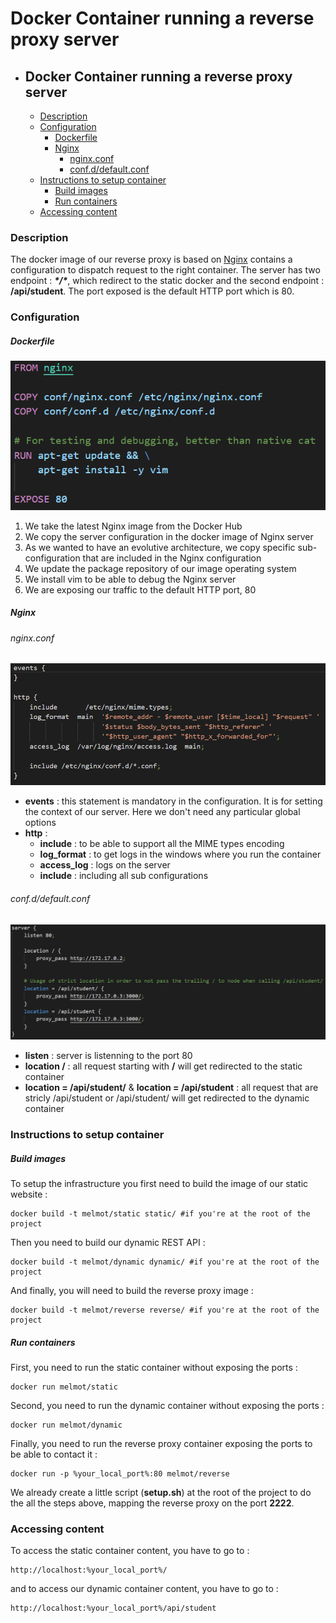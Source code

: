# Docker Container running a reverse proxy server
- ## Docker Container running a reverse proxy server
    + [Description](#description)
    + [Configuration](#configuration)
        * [Dockerfile](#dockerfile)
        * [Nginx](#nginx)
          + [nginx.conf](#nginxconf)
          + [conf.d/default.conf](#confd-defaultconf)
    + [Instructions to setup container](#instructions-to-setup-container)
        * [Build images](#build-images)
        * [Run containers](#run-containers)
    + [Accessing content](#accessing-content)

### Description

The docker image of our reverse proxy is based on [Nginx](https://hub.docker.com/_/nginx) contains a configuration to dispatch request to the right container. The server has two endpoint : ***\*/\****, which redirect to the static docker and the second endpoint : **/api/student**. The port exposed is the default HTTP port which is 80.

### Configuration	

##### Dockerfile

![](img/dockerfile.PNG)

1. We take the latest Nginx image from the Docker Hub
2. We copy the server configuration in the docker image of Nginx server
3. As we wanted to have an evolutive architecture, we copy specific sub-configuration that are included in the Nginx configuration
4. We update the package repository of our image operating system
5. We install vim to be able to debug the Nginx server
6. We are exposing our traffic to the default HTTP port, 80

##### Nginx

###### nginx.conf

![](img/nginx.PNG)

- **events** : this statement is mandatory in the configuration. It is for setting the context of our server. Here we don't need any particular global options
- **http** : 
  - **include** : to be able to support all the MIME types encoding
  - **log_format** : to get logs in the windows where you run the container
  - **access_log** : logs on the server
  - **include** : including all sub configurations

###### conf.d/default.conf

![](img/default.PNG)

- **listen** : server is listenning to the port 80
- **location /** : all request starting with **/** will get redirected to the static container
- **location = /api/student/** & **location = /api/student** : all request that are stricly /api/student or /api/student/ will get redirected to the dynamic container

### Instructions to setup container

##### Build images

To setup the infrastructure  you first need to build the image of our static website :

```shell
docker build -t melmot/static static/ #if you're at the root of the project
```

Then you need to build our dynamic REST API :

```shell
docker build -t melmot/dynamic dynamic/ #if you're at the root of the project
```

And finally, you will need to build the reverse proxy image : 

```shell
docker build -t melmot/reverse reverse/ #if you're at the root of the project
```

##### Run containers

First, you need to run the static container without exposing the ports :

```
docker run melmot/static 
```

Second, you need to run the dynamic container without exposing the ports : 

```
docker run melmot/dynamic 
```

Finally, you need to run the reverse proxy container exposing the ports to be able to contact it : 

```
docker run -p %your_local_port%:80 melmot/reverse 
```

We already create a little script (**setup.sh**) at the root of the project to do the all the steps above, mapping the reverse proxy on the port **2222**.

### Accessing content

To access the static container content, you have to go to :

```
http://localhost:%your_local_port%/
```

and to access our dynamic container content, you have to go to : 

```
http://localhost:%your_local_port%/api/student
```

